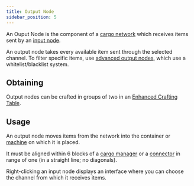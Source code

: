 ```yaml
---
title: Output Node
sidebar_position: 5
---
```


An Ouput Node is the component of a [cargo network](Cargo-Management) which receives items sent by an [input node](Input-Node).

An output node takes every available item sent through the selected channel. To filter specific items, use [advanced output nodes](Advanced-Output-Node), which use a whitelist/blacklist system.

## Obtaining

Output nodes can be crafted in groups of two in an [Enhanced Crafting Table](Enhanced-Crafting-Table).

## Usage

An output node moves items from the network into the container or [machine](Electric-Machines) on which it is placed.

It must be aligned within 6 blocks of a [cargo manager](Cargo-Manager) or a [connector](Connector-Node) in range of one (in a straight line; no diagonals).

Right-clicking an input node displays an interface where you can choose the channel from which it receives items.
